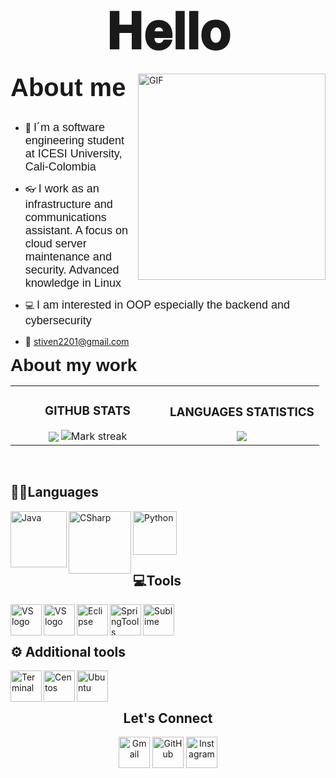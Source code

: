 <h1 align="center">
<span style='font-family: "Comic Sans MS", sans-serif; font-size: 80px;'>
  𝐇𝐞𝐥𝐥𝐨
  </span>
  </h1>


<a target="_blank">
  <img align="right" height="330" width="300" alt="GIF" src="https://media.giphy.com/media/M9gbBd9nbDrOTu1Mqx/giphy.gif">
</a>
<span style='font-family: "Comic Sans MS", sans-serif; font-size: 40px;'><strong>About me</strong></span>
<br></br>

- 💼 <span style='font-family: "Comic Sans MS", sans-serif; font-size: 18px;'>I&acute;m a software engineering student at ICESI University, Cali-Colombia</span>

- 👓 <span style='font-family: "Comic Sans MS", sans-serif; font-size: 18px;'>I work as an infrastructure and communications assistant. A focus on cloud server maintenance and security. Advanced knowledge in Linux</span>

- 💻 <span style='font-family: "Comic Sans MS", sans-serif; font-size: 18px;'>I am interested in OOP especially the backend and cybersecurity</span>

- 📨 [stiven2201@gmail.com](mailto:stiven2201@gmail.com)


<span style='font-family: "Comic Sans MS", sans-serif; font-size: 28px;'><strong>About my work</strong></span>
<table border="0" align="center" >
<tr border="0">
<td width="50%" align="center" >

<h3> GITHUB STATS </h3>

  <img  align="center"  src="https://github-readme-stats.vercel.app/api?username=StivenArboleda&theme=cobalt&show_icons=true&count_private=true" />

  <img  title="🔥 Get streak stats for your profile at git.io/streak-stats" alt="Mark streak" src="https://github-readme-streak-stats.herokuapp.com/?user=StivenArboleda&theme=dark&hide_border=true" />

</td>
<td width="50%" align="center">
<h3> LANGUAGES STATISTICS </h3>
<img  align="center"  src="https://github-readme-stats.anuraghazra1.vercel.app/api/top-langs/?username=StivenArboleda&theme=dark&hide_border=true&no-bg=true&no-frame=true&langs_count=10"/>
  </td>
</tr>
</table>

<br/>
<h2> 👨‍💻Languages </h2>

<img align="left" height="90px" width="90px" alt="Java" src="https://cdn.worldvectorlogo.com/logos/java-4.svg">

<img align="left" height="100px" width="100px" alt="CSharp" src="https://upload.wikimedia.org/wikipedia/commons/4/4f/Csharp_Logo.png">

<img align="left" height="70px" width="70px" alt="Python" src="https://cdn.worldvectorlogo.com/logos/python-5.svg">

<br>
</br>
<br></br>

<h2> 💻Tools </h2>
 
<img align="left" height="50px" width="50px" alt="VS logo" src="https://www.vectorlogo.zone/logos/visualstudio_code/visualstudio_code-icon.svg">

<img align="left" height="50px" width="50px" alt="VS logo" src="https://cdn.worldvectorlogo.com/logos/visual-studio-2013.svg">

<img align="left" height="50px" width="50px" alt="Eclipse" src="https://cdn.worldvectorlogo.com/logos/eclipse-11.svg">

<img align="left" height="50px" width="50px" alt="SpringTools" src="https://www.vectorlogo.zone/logos/springio/springio-icon.svg">

<img align="left" height="50px" width="50px" alt="Sublime" src="https://cdn.worldvectorlogo.com/logos/sublime-text.svg">

<br>
</br>

<h2> ⚙️ Additional tools </h2>

<img align="left" height="50px" width="50px" alt="Terminal" src="https://cdn.worldvectorlogo.com/logos/terminal-1.svg">

<img align="left" height="50px" width="50px" alt="Centos" src="https://cdn.worldvectorlogo.com/logos/centos-1.svg">

<img align="left" height="50px" width="50px" alt="Ubuntu" src="https://cdn.worldvectorlogo.com/logos/ubuntu-2.svg">

<br>
</br>

<h2 style="text-align: center;">Let&apos;s Connect</h2>
  <p style="text-align: center;">
        <a href="mailto:stiven2201@gmail.com"><img align="center" height="50px" width="50px" src="https://cdn.worldvectorlogo.com/logos/gmail-icon.svg" alt="Gmail"/></a>
        <a href="https://github.com/StivenArboleda"><img align="center" height="50px" width="50px" src="https://cdn.worldvectorlogo.com/logos/github-icon-1.svg" alt="GitHub"/></a>
        <a href="https://www.instagram.com/jhones.2203/?hl=es"><img align="center" height="50px" width="50px" src="https://cdn.worldvectorlogo.com/logos/instagram-2016-5.svg"             alt="Instagram"/></a>
  
  
   </p> 
